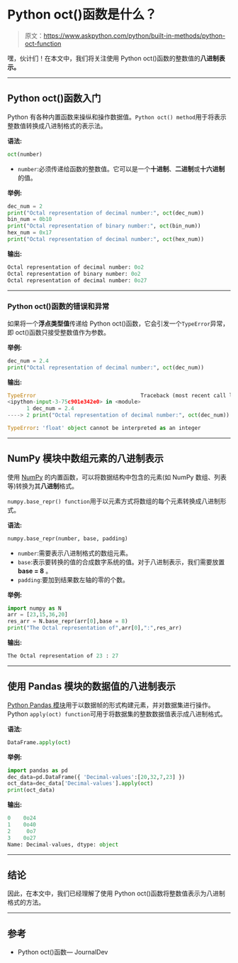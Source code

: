 # Python oct()函数是什么？

> 原文：<https://www.askpython.com/python/built-in-methods/python-oct-function>

嘿，伙计们！在本文中，我们将关注使用 Python oct()函数的整数值的**八进制表示。**

* * *

## Python oct()函数入门

Python 有各种内置函数来操纵和操作数据值。`Python oct() method`用于将表示整数值转换成八进制格式的表示法。

**语法:**

```py
oct(number)

```

*   `number`:必须传递给函数的整数值。它可以是一个**十进制**、**二进制**或**十六进制**的值。

**举例:**

```py
dec_num = 2
print("Octal representation of decimal number:", oct(dec_num))
bin_num = 0b10
print("Octal representation of binary number:", oct(bin_num))
hex_num = 0x17
print("Octal representation of decimal number:", oct(hex_num))

```

**输出:**

```py
Octal representation of decimal number: 0o2
Octal representation of binary number: 0o2
Octal representation of decimal number: 0o27

```

* * *

### Python oct()函数的错误和异常

如果将一个**浮点类型值**传递给 Python oct()函数，它会引发一个`TypeError`异常，即 oct()函数只接受整数值作为参数。

**举例:**

```py
dec_num = 2.4
print("Octal representation of decimal number:", oct(dec_num))

```

**输出:**

```py
TypeError                                 Traceback (most recent call last)
<ipython-input-3-75c901e342e0> in <module>
      1 dec_num = 2.4
----> 2 print("Octal representation of decimal number:", oct(dec_num))

TypeError: 'float' object cannot be interpreted as an integer

```

* * *

## NumPy 模块中数组元素的八进制表示

使用 [NumPy](https://www.askpython.com/python-modules/numpy/python-numpy-arrays) 的内置函数，可以将数据结构中包含的元素(如 NumPy 数组、列表等)转换为其**八进制**格式。

`numpy.base_repr() function`用于以元素方式将数组的每个元素转换成八进制形式。

**语法:**

```py
numpy.base_repr(number, base, padding)

```

*   `number`:需要表示八进制格式的数组元素。
*   `base`:表示要转换的值的合成数字系统的值。对于八进制表示，我们需要放置 **base = 8** 。
*   `padding`:要加到结果数左轴的零的个数。

**举例:**

```py
import numpy as N
arr = [23,15,36,20]
res_arr = N.base_repr(arr[0],base = 8)
print("The Octal representation of",arr[0],":",res_arr)

```

**输出:**

```py
The Octal representation of 23 : 27

```

* * *

## 使用 Pandas 模块的数据值的八进制表示

[Python Pandas 模块](https://www.askpython.com/python-modules/pandas/python-pandas-module-tutorial)用于以数据帧的形式构建元素，并对数据集进行操作。Python `apply(oct) function`可用于将数据集的整数数据值表示成八进制格式。

**语法:**

```py
DataFrame.apply(oct)

```

**举例:**

```py
import pandas as pd
dec_data=pd.DataFrame({ 'Decimal-values':[20,32,7,23] })
oct_data=dec_data['Decimal-values'].apply(oct)
print(oct_data)

```

**输出:**

```py
0    0o24
1    0o40
2     0o7
3    0o27
Name: Decimal-values, dtype: object

```

* * *

## 结论

因此，在本文中，我们已经理解了使用 Python oct()函数将整数值表示为八进制格式的方法。

* * *

## 参考

*   Python oct()函数— JournalDev